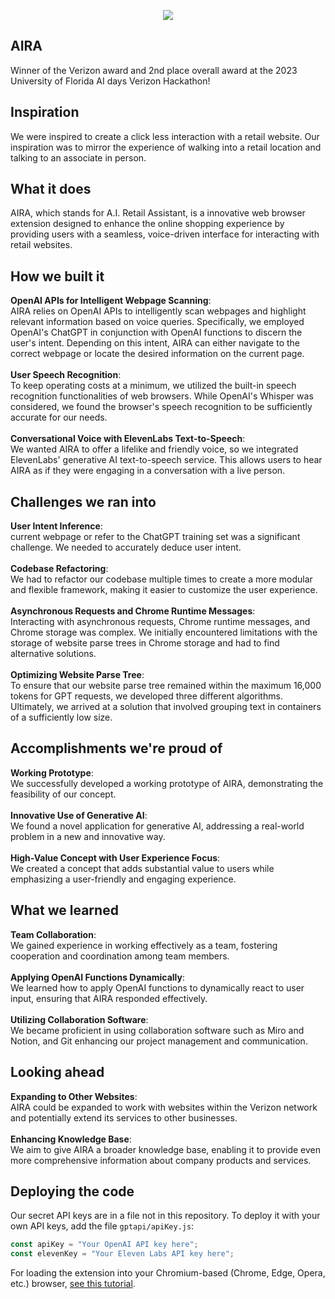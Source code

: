 <p align="center">
  <img src="https://github.com/Rebeljah/verizon-hackathon/blob/main/assets/head.png" />
</p>

## AIRA
Winner of the Verizon award and 2nd place overall award at the 2023 University of Florida AI days Verizon Hackathon!
## Inspiration
We were inspired to create a click less interaction with a retail website. Our inspiration was to mirror the experience of walking into a retail location and talking to an associate in person.

## What it does
AIRA, which stands for A.I. Retail Assistant, is a innovative web browser extension designed to enhance the online shopping experience by providing users with a seamless, voice-driven interface for interacting with retail websites.

## How we built it
**OpenAI APIs for Intelligent Webpage Scanning**:<br>
AIRA relies on OpenAI APIs to intelligently scan webpages and highlight relevant information based on voice queries. Specifically, we employed OpenAI's ChatGPT in conjunction with OpenAI functions to discern the user's intent. Depending on this intent, AIRA can either navigate to the correct webpage or locate the desired information on the current page.
<br><br>**User Speech Recognition**:<br>
To keep operating costs at a minimum, we utilized the built-in speech recognition functionalities of web browsers. While OpenAI's Whisper was considered, we found the browser's speech recognition to be sufficiently accurate for our needs.
<br><br>**Conversational Voice with ElevenLabs Text-to-Speech**:<br>
We wanted AIRA to offer a lifelike and friendly voice, so we integrated ElevenLabs' generative AI text-to-speech service. This allows users to hear AIRA as if they were engaging in a conversation with a live person.

## Challenges we ran into
**User Intent Inference**:<br>
current webpage or refer to the ChatGPT training set was a significant challenge. We needed to accurately deduce user intent.
<br><br>**Codebase Refactoring**:<br>
We had to refactor our codebase multiple times to create a more modular and flexible framework, making it easier to customize the user experience.
<br><br>**Asynchronous Requests and Chrome Runtime Messages**:<br>
Interacting with asynchronous requests, Chrome runtime messages, and Chrome storage was complex. We initially encountered limitations with the storage of website parse trees in Chrome storage and had to find alternative solutions.
<br><br>**Optimizing Website Parse Tree**:<br>
To ensure that our website parse tree remained within the maximum 16,000 tokens for GPT requests, we developed three different algorithms. Ultimately, we arrived at a solution that involved grouping text in containers of a sufficiently low size.

## Accomplishments we're proud of
**Working Prototype**:<br>
We successfully developed a working prototype of AIRA, demonstrating the feasibility of our concept.
<br><br>**Innovative Use of Generative AI**:<br>
We found a novel application for generative AI, addressing a real-world problem in a new and innovative way.
<br><br>**High-Value Concept with User Experience Focus**:<br>
We created a concept that adds substantial value to users while emphasizing a user-friendly and engaging experience.

## What we learned
**Team Collaboration**:<br>
We gained experience in working effectively as a team, fostering cooperation and coordination among team members.
<br><br>**Applying OpenAI Functions Dynamically**:<br>
We learned how to apply OpenAI functions to dynamically react to user input, ensuring that AIRA responded effectively.
<br><br>**Utilizing Collaboration Software**:<br>
We became proficient in using collaboration software such as Miro and Notion, and Git enhancing our project management and communication.

## Looking ahead
**Expanding to Other Websites**:<br>
AIRA could be expanded to work with websites within the Verizon network and potentially extend its services to other businesses.
<br><br>**Enhancing Knowledge Base**:<br>
We aim to give AIRA a broader knowledge base, enabling it to provide even more comprehensive information about company products and services.

## Deploying the code
Our secret API keys are in a file not in this repository. To deploy it with your own API keys, add the file `gptapi/apiKey.js`:
```js
const apiKey = "Your OpenAI API key here";
const elevenKey = "Your Eleven Labs API key here";
```
For loading the extension into your Chromium-based (Chrome, Edge, Opera, etc.) browser, [see this tutorial](https://developer.chrome.com/docs/extensions/mv3/getstarted/development-basics/#load-unpacked).

